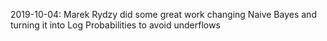 2019-10-04: Marek Rydzy did some great work changing Naive Bayes and turning it into Log Probabilities to avoid
underflows

